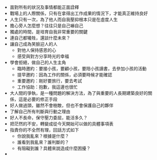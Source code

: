 - 面對所有的狀況及事情都能正面詮釋
- 戰場上的人際關係，只有在拿得出工作成果的情況下，才能真正維持良好
- 人生只有一次，為了他人而自我壓抑根本只是在虛度人生
- 擔心旁人怎麼想？往往只是自己嚇自己
- 獨處的時間，是培育自我非常重要的關鍵
- 連自己都犧牲，還談什麼未來？
- 讓自己成為笑臉迎人的人
  - 對他人保持感恩的心
  - 感受與對方分享時光的幸福
- 學會拒絕，做自己的人生主角
  - 臨時邀約：要接小孩，要顧小孩，要陪小孩讀書，去參加小孩的活動
  - 提早邀約：因為工作的關係，必須要時候才能確認
  - 重要邀約：剛好要旅行，要去考試
  - 工作協助：抱歉，我這邊也很忙
- 大人間的爭執，是一種問題的解決方法，為了與重要的人長期建築良好的關係，這是必要的修正手段
- 好人做過頭，雖然不會樹敵，但也不會保護自己的夥伴
- 了解自己所有判斷與行動之理由
- 好人不長命，保守壓力委屈，能活多久？
- 把茫然的不安，轉變成從今天開始可以做的具體事項表
- 指責你的不全然有理，回話方式如下
  - 你說我亂來？根據是什麼？
  - 誰看到我亂來？誰判斷的？
  - 有阻礙到誰？具體來說造成什麼困擾？
- 

